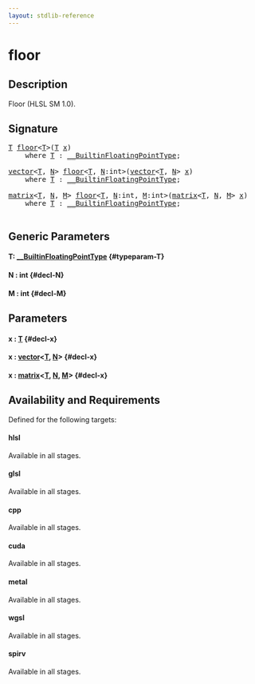 ```yaml
---
layout: stdlib-reference
---
```


# floor

## Description

Floor (HLSL SM 1.0).




## Signature 

<pre>
<a href="/stdlib-reference/global-decls/floor#typeparam-T" class="code_type">T</a> <a href="/stdlib-reference/global-decls/floor">floor</a>&lt;<a href="/stdlib-reference/global-decls/floor#typeparam-T" class="code_type">T</a>&gt;(<a href="/stdlib-reference/global-decls/floor#typeparam-T" class="code_type">T</a> <a href="/stdlib-reference/global-decls/floor#decl-x" class="code_param">x</a>)
    <span class='code_keyword'>where</span> <a href="/stdlib-reference/global-decls/floor#typeparam-T" class="code_type">T</a> : <a href="/stdlib-reference/interfaces/BuiltinFloatingPointType/index" class="code_type">__BuiltinFloatingPointType</a>;

<a href="/stdlib-reference/types/vector/index" class="code_type">vector</a>&lt;<a href="/stdlib-reference/global-decls/floor#typeparam-T" class="code_type">T</a>, <a href="/stdlib-reference/global-decls/floor#decl-N" class="code_var">N</a>&gt; <a href="/stdlib-reference/global-decls/floor">floor</a>&lt;<a href="/stdlib-reference/global-decls/floor#typeparam-T" class="code_type">T</a>, <a href="/stdlib-reference/global-decls/floor#decl-N" class="code_var">N</a>:<span class="code_keyword">int</span>&gt;(<a href="/stdlib-reference/types/vector/index" class="code_type">vector</a>&lt;<a href="/stdlib-reference/global-decls/floor#typeparam-T" class="code_type">T</a>, <a href="/stdlib-reference/global-decls/floor#decl-N" class="code_var">N</a>&gt; <a href="/stdlib-reference/global-decls/floor#decl-x" class="code_param">x</a>)
    <span class='code_keyword'>where</span> <a href="/stdlib-reference/global-decls/floor#typeparam-T" class="code_type">T</a> : <a href="/stdlib-reference/interfaces/BuiltinFloatingPointType/index" class="code_type">__BuiltinFloatingPointType</a>;

<a href="/stdlib-reference/types/matrix/index" class="code_type">matrix</a>&lt;<a href="/stdlib-reference/global-decls/floor#typeparam-T" class="code_type">T</a>, <a href="/stdlib-reference/global-decls/floor#decl-N" class="code_var">N</a>, <a href="/stdlib-reference/global-decls/floor#decl-M" class="code_var">M</a>&gt; <a href="/stdlib-reference/global-decls/floor">floor</a>&lt;<a href="/stdlib-reference/global-decls/floor#typeparam-T" class="code_type">T</a>, <a href="/stdlib-reference/global-decls/floor#decl-N" class="code_var">N</a>:<span class="code_keyword">int</span>, <a href="/stdlib-reference/global-decls/floor#decl-M" class="code_var">M</a>:<span class="code_keyword">int</span>&gt;(<a href="/stdlib-reference/types/matrix/index" class="code_type">matrix</a>&lt;<a href="/stdlib-reference/global-decls/floor#typeparam-T" class="code_type">T</a>, <a href="/stdlib-reference/global-decls/floor#decl-N" class="code_var">N</a>, <a href="/stdlib-reference/global-decls/floor#decl-M" class="code_var">M</a>&gt; <a href="/stdlib-reference/global-decls/floor#decl-x" class="code_param">x</a>)
    <span class='code_keyword'>where</span> <a href="/stdlib-reference/global-decls/floor#typeparam-T" class="code_type">T</a> : <a href="/stdlib-reference/interfaces/BuiltinFloatingPointType/index" class="code_type">__BuiltinFloatingPointType</a>;

</pre>

## Generic Parameters

#### T: [\_\_BuiltinFloatingPointType](/stdlib-reference/interfaces/BuiltinFloatingPointType/index) {#typeparam-T}
#### N  : int {#decl-N}
#### M  : int {#decl-M}

## Parameters

#### x  : [T](/stdlib-reference/global-decls/floor#typeparam-T) {#decl-x}
#### x  : [vector](/stdlib-reference/types/vector/index)\<[T](/stdlib-reference/types/vector/index#typeparam-T), [N](/stdlib-reference/types/vector/index#decl-N)\> {#decl-x}
#### x  : [matrix](/stdlib-reference/types/matrix/index)\<[T](/stdlib-reference/types/matrix/T), [N](/stdlib-reference/types/matrix/index#decl-N), [M](/stdlib-reference/types/matrix/index#decl-M)\> {#decl-x}

## Availability and Requirements

Defined for the following targets:

#### hlsl
Available in all stages.

#### glsl
Available in all stages.

#### cpp
Available in all stages.

#### cuda
Available in all stages.

#### metal
Available in all stages.

#### wgsl
Available in all stages.

#### spirv
Available in all stages.



